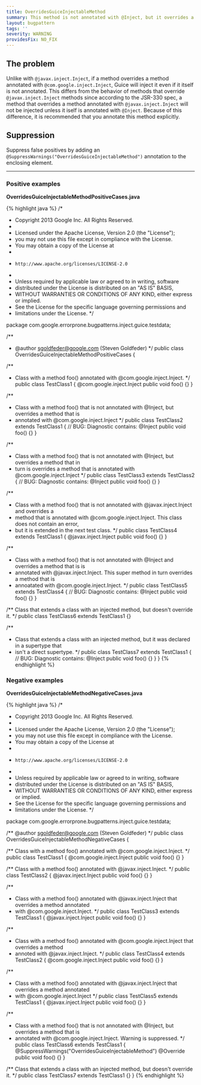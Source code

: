 ```yaml
---
title: OverridesGuiceInjectableMethod
summary: This method is not annotated with @Inject, but it overrides a method that is annotated with @com.google.inject.Inject. Guice will inject this method, and it is recommended to annotate it explicitly.
layout: bugpattern
tags: ''
severity: WARNING
providesFix: NO_FIX
---
```


<!--
*** AUTO-GENERATED, DO NOT MODIFY ***
To make changes, edit the @BugPattern annotation or the explanation in docs/bugpattern.
-->

## The problem
Unlike with `@javax.inject.Inject`, if a method overrides a method annotated with `@com.google.inject.Inject`, Guice will inject it even if it itself is not annotated. This differs from the behavior of methods that override `@javax.inject.Inject` methods since according to the JSR-330 spec, a method that overrides a method annotated with `@javax.inject.Inject` will not be injected unless it iself is annotated with `@Inject`. Because of this difference, it is recommended that you annotate this method explicitly.

## Suppression
Suppress false positives by adding an `@SuppressWarnings("OverridesGuiceInjectableMethod")` annotation to the enclosing element.

----------

### Positive examples
__OverridesGuiceInjectableMethodPositiveCases.java__

{% highlight java %}
/*
 * Copyright 2013 Google Inc. All Rights Reserved.
 *
 * Licensed under the Apache License, Version 2.0 (the "License");
 * you may not use this file except in compliance with the License.
 * You may obtain a copy of the License at
 *
 *     http://www.apache.org/licenses/LICENSE-2.0
 *
 * Unless required by applicable law or agreed to in writing, software
 * distributed under the License is distributed on an "AS IS" BASIS,
 * WITHOUT WARRANTIES OR CONDITIONS OF ANY KIND, either express or implied.
 * See the License for the specific language governing permissions and
 * limitations under the License.
 */

package com.google.errorprone.bugpatterns.inject.guice.testdata;

/**
 * @author sgoldfeder@google.com (Steven Goldfeder)
 */
public class OverridesGuiceInjectableMethodPositiveCases {

  /**
   * Class with a method foo() annotated with @com.google.inject.Inject.
   */
  public class TestClass1 {
    @com.google.inject.Inject
    public void foo() {}
  }

  /**
   * Class with a method foo() that is not annotated with @Inject, but overrides a method that is
   * annotated with @com.google.inject.Inject
   */
  public class TestClass2 extends TestClass1 {
    // BUG: Diagnostic contains: @Inject
    public void foo() {}
  }

  /**
   * Class with a method foo() that is not annotated with @Inject, but overrides a method that in
   * turn is overrides a method that is annotated with @com.google.inject.Inject
   */
  public class TestClass3 extends TestClass2 {
    // BUG: Diagnostic contains: @Inject
    public void foo() {}
  }

  /**
   * Class with a method foo() that is not annotated with @javax.inject.Inject and overrides a
   * method that is annotated with @com.google.inject.Inject. This class does not contain an error,
   * but it is extended in the next test class.
   */
  public class TestClass4 extends TestClass1 {
    @javax.inject.Inject
    public void foo() {}
  }

  /**
   * Class with a method foo() that is not annotated with @Inject and overrides a method that is is
   * annotated with @javax.inject.Inject. This super method in turn overrides a method that is
   * annoatated with @com.google.inject.Inject.
   */
  public class TestClass5 extends TestClass4 {
    // BUG: Diagnostic contains: @Inject
    public void foo() {}
  }

  /** Class that extends a class with an injected method, but doesn't override it. */
  public class TestClass6 extends TestClass1 {}

  /**
   * Class that extends a class with an injected method, but it was declared in a supertype that
   * isn't a direct supertype.
   */
  public class TestClass7 extends TestClass1 {
    // BUG: Diagnostic contains: @Inject
    public void foo() {}
  }
}
{% endhighlight %}

### Negative examples
__OverridesGuiceInjectableMethodNegativeCases.java__

{% highlight java %}
/*
 * Copyright 2013 Google Inc. All Rights Reserved.
 *
 * Licensed under the Apache License, Version 2.0 (the "License");
 * you may not use this file except in compliance with the License.
 * You may obtain a copy of the License at
 *
 *     http://www.apache.org/licenses/LICENSE-2.0
 *
 * Unless required by applicable law or agreed to in writing, software
 * distributed under the License is distributed on an "AS IS" BASIS,
 * WITHOUT WARRANTIES OR CONDITIONS OF ANY KIND, either express or implied.
 * See the License for the specific language governing permissions and
 * limitations under the License.
 */

package com.google.errorprone.bugpatterns.inject.guice.testdata;

/** @author sgoldfeder@google.com (Steven Goldfeder) */
public class OverridesGuiceInjectableMethodNegativeCases {

  /** Class with a method foo() annotated with @com.google.inject.Inject. */
  public class TestClass1 {
    @com.google.inject.Inject
    public void foo() {}
  }

  /** Class with a method foo() annotated with @javax.inject.Inject. */
  public class TestClass2 {
    @javax.inject.Inject
    public void foo() {}
  }

  /**
   * Class with a method foo() annotated with @javax.inject.Inject that overrides a method annotated
   * with @com.google.inject.Inject.
   */
  public class TestClass3 extends TestClass1 {
    @javax.inject.Inject
    public void foo() {}
  }

  /**
   * Class with a method foo() annotated with @com.google.inject.Inject that overrides a method
   * annoted with @javax.inject.Inject.
   */
  public class TestClass4 extends TestClass2 {
    @com.google.inject.Inject
    public void foo() {}
  }

  /**
   * Class with a method foo() annotated with @javax.inject.Inject that overrides a method annotated
   * with @com.google.inject.Inject
   */
  public class TestClass5 extends TestClass1 {
    @javax.inject.Inject
    public void foo() {}
  }

  /**
   * Class with a method foo() that is not annotated with @Inject, but overrides a method that is
   * annotated with @com.google.inject.Inject. Warning is suppressed.
   */
  public class TestClass6 extends TestClass1 {
    @SuppressWarnings("OverridesGuiceInjectableMethod")
    @Override
    public void foo() {}
  }

  /** Class that extends a class with an injected method, but doesn't override it. */
  public class TestClass7 extends TestClass1 {}
}
{% endhighlight %}

